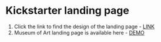 # Kickstarter landing page
1. Click the link to find the design of the landing page - [LINK](https://www.figma.com/file/5jdcVOv7NiA0l0HGfqEyHC/%E2%84%9611-(kickstarter)-(Copy)?node-id=0%3A1)
2. Museum of Art landing page is available here - [DEMO](https://oleg-ozerov.github.io/kickstarter-landing/)
